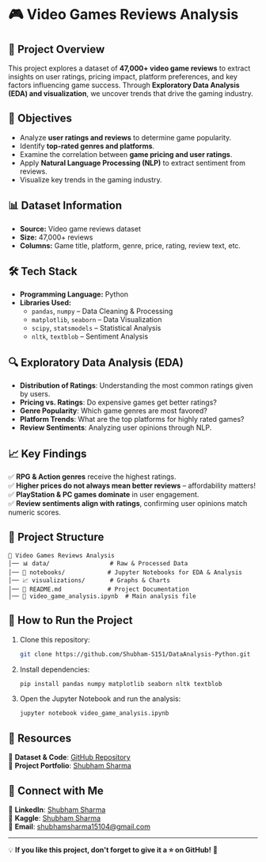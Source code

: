 # 🎮 Video Games Reviews Analysis

## 📌 Project Overview
This project explores a dataset of **47,000+ video game reviews** to extract insights on user ratings, pricing impact, platform preferences, and key factors influencing game success. Through **Exploratory Data Analysis (EDA) and visualization**, we uncover trends that drive the gaming industry.

## 🚀 Objectives
- Analyze **user ratings and reviews** to determine game popularity.
- Identify **top-rated genres and platforms**.
- Examine the correlation between **game pricing and user ratings**.
- Apply **Natural Language Processing (NLP)** to extract sentiment from reviews.
- Visualize key trends in the gaming industry.

## 📊 Dataset Information
- **Source:** Video game reviews dataset
- **Size:** 47,000+ reviews
- **Columns:** Game title, platform, genre, price, rating, review text, etc.

## 🛠️ Tech Stack
- **Programming Language:** Python
- **Libraries Used:**
  - `pandas`, `numpy` – Data Cleaning & Processing
  - `matplotlib`, `seaborn` – Data Visualization
  - `scipy`, `statsmodels` – Statistical Analysis
  - `nltk`, `textblob` – Sentiment Analysis

## 🔍 Exploratory Data Analysis (EDA)
- **Distribution of Ratings**: Understanding the most common ratings given by users.
- **Pricing vs. Ratings**: Do expensive games get better ratings?
- **Genre Popularity**: Which game genres are most favored?
- **Platform Trends**: What are the top platforms for highly rated games?
- **Review Sentiments**: Analyzing user opinions through NLP.

## 📈 Key Findings
✅ **RPG & Action genres** receive the highest ratings.  
✅ **Higher prices do not always mean better reviews** – affordability matters!  
✅ **PlayStation & PC games dominate** in user engagement.  
✅ **Review sentiments align with ratings**, confirming user opinions match numeric scores.  

## 📂 Project Structure
```
📂 Video Games Reviews Analysis
│── 📊 data/                 # Raw & Processed Data
│── 📜 notebooks/            # Jupyter Notebooks for EDA & Analysis
│── 📈 visualizations/       # Graphs & Charts
│── 📄 README.md             # Project Documentation
│── 📜 video_game_analysis.ipynb  # Main analysis file
```

## 📌 How to Run the Project
1. Clone this repository:
   ```sh
   git clone https://github.com/Shubham-S151/DataAnalysis-Python.git
   ```
2. Install dependencies:
   ```sh
   pip install pandas numpy matplotlib seaborn nltk textblob
   ```
3. Open the Jupyter Notebook and run the analysis:
   ```sh
   jupyter notebook video_game_analysis.ipynb
   ```

## 🔗 Resources
📂 **Dataset & Code**: [GitHub Repository](https://github.com/Shubham-S151/DataAnalysis-Python/tree/main/Video%20Games%20Reviews%20Analysis)  
📄 **Project Portfolio**: [Shubham Sharma](https://sites.google.com/view/shubham-sharma-portfolio/home)  

## 📢 Connect with Me
🔹 **LinkedIn**: [Shubham Sharma](https://www.linkedin.com/in/shubham-data-science)  
🔹 **Kaggle**: [Shubham Sharma](https://www.kaggle.com/shubhamsharmadata)  
📩 **Email**: shubhamsharma15104@gmail.com  

---
💡 **If you like this project, don't forget to give it a ⭐ on GitHub!** 🚀

